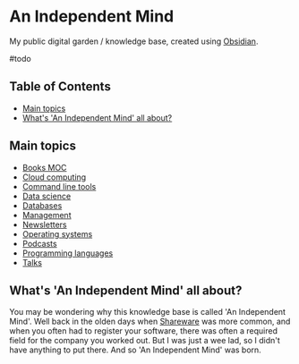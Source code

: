 # An Independent Mind

My public digital garden / knowledge base, created using [Obsidian](https://obsidian.md/).

#todo

## Table of Contents

<!-- toc -->

-   [Main topics](#main-topics)
-   [What's 'An Independent Mind' all about?](#whats-an-independent-mind-all-about)

<!-- tocstop -->

## Main topics

-   [Books MOC](Books%20MOC.md)
-   [Cloud computing](Cloud%20computing.md)
-   [Command line tools](Command%20line%20tools.md)
-   [Data science](Data%20science.md)
-   [Databases](Databases)
-   [Management](Management)
-   [Newsletters](Newsletters)
-   [Operating systems](Operating%20systems.md)
-   [Podcasts](Podcasts)
-   [Programming languages](Programming%20languages.md)
-   [Talks](Talks)

## What's 'An Independent Mind' all about?

You may be wondering why this knowledge base is called 'An Independent Mind'.
Well back in the olden days when [Shareware](https://en.wikipedia.org/wiki/Shareware) was more common,
and when you often had to register your software, there was often a required field for the company you worked out.
But I was just a wee lad, so I didn't have anything to put there.
And so 'An Independent Mind' was born.

<!-- FIXME:

```query
tag: #programming-languages
```

-->

